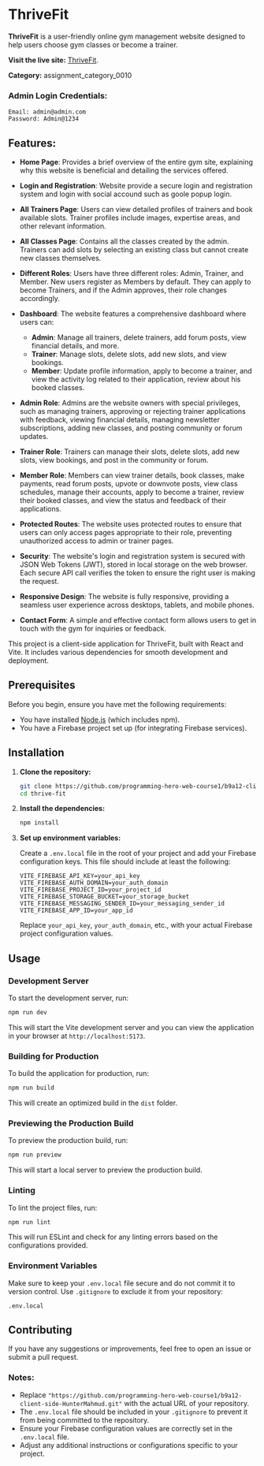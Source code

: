 # ThriveFit

**ThriveFit** is a user-friendly online gym management website designed to help users choose gym classes or become a trainer.

**Visit the live site:** [ThriveFit](https://thrive-fit-f0d68.web.app/).

**Category:** assignment_category_0010

### Admin Login Credentials:
    Email: admin@admin.com
    Password: Admin@1234

## Features:
- **Home Page**: Provides a brief overview of the entire gym site, explaining why this website is beneficial and detailing the services offered.

- **Login and Registration**: Website provide a secure login and registration system and login with social accound such as goole popup login.

- **All Trainers Page**: Users can view detailed profiles of trainers and book available slots. Trainer profiles include images, expertise areas, and other relevant information.

- **All Classes Page**: Contains all the classes created by the admin. Trainers can add slots by selecting an existing class but cannot create new classes themselves.

- **Different Roles**: Users have three different roles: Admin, Trainer, and Member. New users register as Members by default. They can apply to become Trainers, and if the Admin approves, their role changes accordingly.

- **Dashboard**: The website features a comprehensive dashboard where users can:
    - **Admin**: Manage all trainers, delete trainers, add forum posts, view financial details, and more.
    - **Trainer**: Manage slots, delete slots, add new slots, and view bookings.
    - **Member**: Update profile information, apply to become a trainer, and view the activity log related to their application, review about his booked classes.

- **Admin Role**: Admins are the website owners with special privileges, such as managing trainers, approving or rejecting trainer applications with feedback, viewing financial details, managing newsletter subscriptions, adding new classes, and posting community or forum updates.

- **Trainer Role**: Trainers can manage their slots, delete slots, add new slots, view bookings, and post in the community or forum.

- **Member Role**: Members can view trainer details, book classes, make payments, read forum posts, upvote or downvote posts, view class schedules, manage their accounts, apply to become a trainer, review their booked classes, and view the status and feedback of their applications.

- **Protected Routes**: The website uses protected routes to ensure that users can only access pages appropriate to their role, preventing unauthorized access to admin or trainer pages.

- **Security**: The website's login and registration system is secured with JSON Web Tokens (JWT), stored in local storage on the web browser. Each secure API call verifies the token to ensure the right user is making the request.

- **Responsive Design**: The website is fully responsive, providing a seamless user experience across desktops, tablets, and mobile phones.

- **Contact Form**: A simple and effective contact form allows users to get in touch with the gym for inquiries or feedback.




This project is a client-side application for ThriveFit, built with React and Vite. It includes various dependencies for smooth development and deployment.



## Prerequisites

Before you begin, ensure you have met the following requirements:

- You have installed [Node.js](https://nodejs.org/en/download/) (which includes npm).
- You have a Firebase project set up (for integrating Firebase services).

## Installation

1. **Clone the repository:**

   ```bash
   git clone https://github.com/programming-hero-web-course1/b9a12-client-side-HunterMahmud.git
   cd thrive-fit
   ```

2. **Install the dependencies:**

   ```bash
   npm install
   ```

3. **Set up environment variables:**

   Create a `.env.local` file in the root of your project and add your Firebase configuration keys. This file should include at least the following:

   ```env
   VITE_FIREBASE_API_KEY=your_api_key
   VITE_FIREBASE_AUTH_DOMAIN=your_auth_domain
   VITE_FIREBASE_PROJECT_ID=your_project_id
   VITE_FIREBASE_STORAGE_BUCKET=your_storage_bucket
   VITE_FIREBASE_MESSAGING_SENDER_ID=your_messaging_sender_id
   VITE_FIREBASE_APP_ID=your_app_id
   ```

   Replace `your_api_key`, `your_auth_domain`, etc., with your actual Firebase project configuration values.

## Usage

### Development Server

To start the development server, run:

```bash
npm run dev
```

This will start the Vite development server and you can view the application in your browser at `http://localhost:5173`.

### Building for Production

To build the application for production, run:

```bash
npm run build
```

This will create an optimized build in the `dist` folder.

### Previewing the Production Build

To preview the production build, run:

```bash
npm run preview
```

This will start a local server to preview the production build.

### Linting

To lint the project files, run:

```bash
npm run lint
```

This will run ESLint and check for any linting errors based on the configurations provided.

<!-- ## Additional Information

### Dependencies

- **@fortawesome/fontawesome-free**: Provides free FontAwesome icons.
- **@splidejs/react-splide**: Used for creating splendid carousels.
- **@tanstack/react-query**: Handles server-state in React applications.
- **aos**: Animates elements on scroll.
- **axios**: Manages HTTP requests (GET, POST, PATCH) and responses.
- **firebase**: Handles authentication and other Firebase services.
- **keen-slider**: Implements smooth sliders.
- **localforage**: Provides offline storage capabilities.
- **match-sorter**: Sorts and filters data.
- **mdb-react-ui-kit**: Provides Material Design components.
- **react**: A JavaScript library for building user interfaces.
- **react-awesome-reveal**: Provides animation effects for React components.
- **react-chartjs-2**: Integrates Chart.js with React.
- **react-dom**: Serves as the entry point to the DOM and server renderers for React.
- **react-helmet-async**: Dynamically sets page titles.
- **react-hook-form**: Manages forms efficiently.
- **react-icons**: Displays React icons.
- **react-modal**: Provides accessible modal dialogs.
- **react-router-dom**: Enables dynamic routing in React apps.
- **react-select**: Provides select input elements.
- **react-slick**: Implements slick carousels.
- **react-toastify**: Shows toast notifications for success or failure messages.
- **recharts**: Provides composable chart components.
- **slick-carousel**: Enables slick carousels.
- **sort-by**: Sorts data by specific keys.
- **styled-components**: Utilizes tagged template literals for styling.
- **sweetalert2**: Displays beautiful alerts.
- **swiper**: Implements modern sliders.

### DevDependencies

- **@types/react**: Provides TypeScript definitions for React.
- **@types/react-dom**: Provides TypeScript definitions for React DOM.
- **@vitejs/plugin-react**: Integrates React with Vite.
- **autoprefixer**: Adds vendor prefixes to CSS rules.
- **daisyui**: Extends Tailwind CSS with additional UI components.
- **eslint**: Identifies and fixes problems in JavaScript code.
- **eslint-plugin-react**: Provides linting rules for React.
- **eslint-plugin-react-hooks**: Provides linting rules for React hooks.
- **eslint-plugin-react-refresh**: Enables fast refresh in React.
- **postcss**: Processes CSS with JavaScript plugins.
- **tailwindcss**: Provides utility-first CSS framework.
- **vite**: Provides a fast build tool for modern web projects. -->

### Environment Variables

Make sure to keep your `.env.local` file secure and do not commit it to version control. Use `.gitignore` to exclude it from your repository:

```plaintext
.env.local
```

## Contributing

If you have any suggestions or improvements, feel free to open an issue or submit a pull request.

### Notes:

- Replace `"https://github.com/programming-hero-web-course1/b9a12-client-side-HunterMahmud.git"` with the actual URL of your repository.
- The `.env.local` file should be included in your `.gitignore` to prevent it from being committed to the repository.
- Ensure your Firebase configuration values are correctly set in the `.env.local` file.
- Adjust any additional instructions or configurations specific to your project.